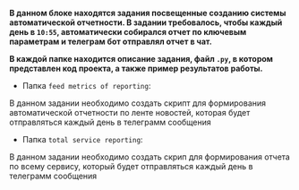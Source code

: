 **В данном блоке находятся задания посвещенные созданию системы автоматической отчетности. В задании требовалось, чтобы каждый день в `10:55`, автоматически собирался
отчет по ключевым параметрам и телеграм бот отправлял отчет в чат.**


**В каждой папке находится описание задания, файл `.py`, в котором представлен код проекта, а также пример результатов работы.**

- Папка `feed metrics of reporting`:

В данном задании необходимо создать скрипт для формирования автоматической отчетности по ленте новостей, которая будет отправляться каждый день в телеграмм сообщения


- Папка `total service reporting`:

В данном задании необходимо создать скрип для формирования отчета по всему сервису, который будет отправляться каждый день в телеграмм сообщения
